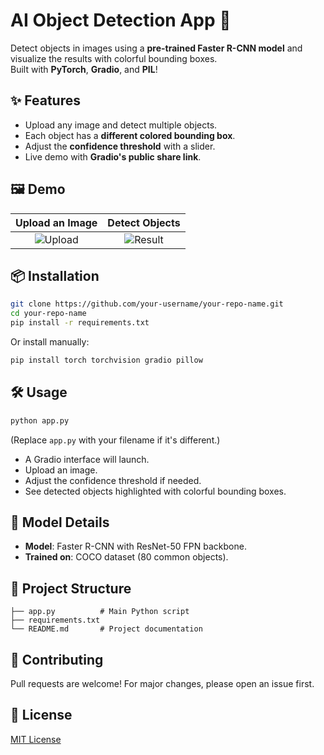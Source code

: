 
# AI Object Detection App 🚀

Detect objects in images using a **pre-trained Faster R-CNN model** and visualize the results with colorful bounding boxes.  
Built with **PyTorch**, **Gradio**, and **PIL**!

## ✨ Features
- Upload any image and detect multiple objects.
- Each object has a **different colored bounding box**.
- Adjust the **confidence threshold** with a slider.
- Live demo with **Gradio's public share link**.

## 🖼 Demo
| Upload an Image | Detect Objects |
|:---------------:|:--------------:|
| ![Upload](https://via.placeholder.com/200x150?text=Upload+Image) | ![Result](https://via.placeholder.com/200x150?text=Detection+Result) |

## 📦 Installation

```bash
git clone https://github.com/your-username/your-repo-name.git
cd your-repo-name
pip install -r requirements.txt
```

Or install manually:

```bash
pip install torch torchvision gradio pillow
```

## 🛠 Usage

```bash
python app.py
```
(Replace `app.py` with your filename if it's different.)

- A Gradio interface will launch.
- Upload an image.
- Adjust the confidence threshold if needed.
- See detected objects highlighted with colorful bounding boxes.

## 🧠 Model Details
- **Model**: Faster R-CNN with ResNet-50 FPN backbone.
- **Trained on**: COCO dataset (80 common objects).

## 📁 Project Structure

```
├── app.py          # Main Python script
├── requirements.txt
└── README.md       # Project documentation
```

## 🤝 Contributing
Pull requests are welcome! For major changes, please open an issue first.

## 📜 License
[MIT License](LICENSE)
